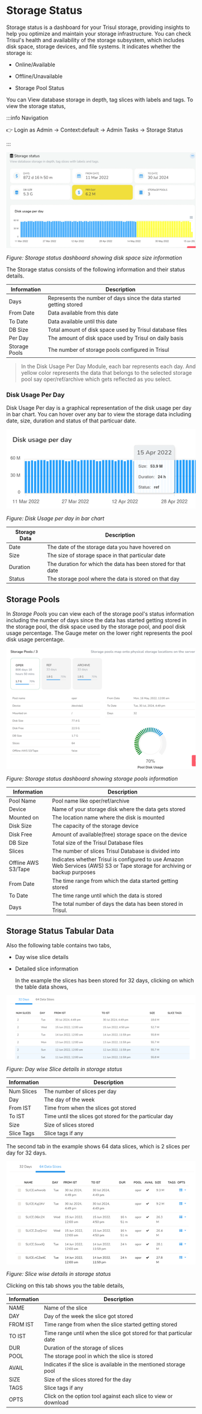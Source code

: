 

# Storage Status

Storage status is a dashboard for your Trisul storage, providing insights to help you optimize and maintain your storage infrastructure. You can check Trisul's health and availability of the storage subsystem, which includes disk space, storage devices, and file systems. It indicates whether the storage is:

- Online/Available

- Offline/Unavailable

- Storage Pool Status

You can View database storage in depth, tag slices with labels and tags. To view the storage status,

:::info Navigation

:point_right: Login as Admin &rarr; Context:default &rarr; Admin Tasks &rarr; Storage Status

:::

![](images/storagestatus1.png)

*Figure: Storage status dashboard showing disk space size information*

The Storage status consists of the following information and their status details.

| Information   | Description                                                         |
| ------------- | ------------------------------------------------------------------- |
| Days          | Represents the number of days since the data started getting stored |
| From Date     | Data available from this date                                       |
| To Date       | Data available until this date                                      |
| DB Size       | Total amount of disk space used by Trisul database files            |
| Per Day       | The amount of disk space used by Trisul on daily basis              |
| Storage Pools | The number of storage pools configured in Trisul                    |

> In the Disk Usage Per Day Module, each bar represents each day. And yellow color represents the data that belongs to the selected storage pool say oper/ref/archive which gets reflected as you select.

### Disk Usage Per Day

Disk Usage Per day is a graphical representation of the disk usage per day in bar chart. You can hover over any bar to view the storage data including date, size, duration and status of that particuar date.

![](images/diskusageperday.png)

*Figure: Disk Usage per day in bar chart*

| Storage Data | Description                                                   |
| ------------ | ------------------------------------------------------------- |
| Date         | The date of the storage data you have hovered on              |
| Size         | The size of storage space in that particular date             |
| Duration     | The duration for which the data has been stored for that date |
| Status       | The storage pool where the data is stored on that day         |

## Storage Pools

In *Storage Pools* you can view each of the storage pool's status information including the number of days since the data has started getting stored in the storage pool, the disk space used by the storage pool, and pool disk usage percentage. The Gauge meter on the lower right represents the pool disk usage percentage.

![](images/storagestatus2.png)

*Figure: Storage status dashboard showing storage pools information*

| Information         | Description                                                                         |
| ------------------- | ----------------------------------------------------------------------------------- |
| Pool Name           | Pool name like oper/ref/archive                                                     |
| Device              | Name of your storage disk where the data gets stored                                |
| Mounted on          | The location name where the disk is mounted                                         |
| Disk Size           | The capacity of the storage device                                                  |
| Disk Free           | Amount of available(free) storage space on the device                               |
| DB Size             | Total size of the Trisul Database files                                             |
| Slices              | The number of slices Trisul Database is divided into                                |
| Offline AWS S3/Tape | Indicates whether Trisul is configured to use Amazon Web Services (AWS) S3 or Tape storage for archiving or backup purposes                                                                            |
| From Date           | The time range from which the data started getting stored                           |
| To Date             | The time range until which the data is stored                                       |
| Days                | The total number of days the data has been stored in Trisul.                        |

## Storage Status Tabular Data

Also the following table contains two tabs,

- Day wise slice details

- Detailed slice information
  
  In the example the slices has been stored for 32 days, clicking on which the table data shows,

![](images/storagestatus3.png)

*Figure: Day wise Slice details in storage status*

| Information | Description                                             |
| ----------- | ------------------------------------------------------- |
| Num Slices  | The number of slices per day                            |
| Day         | The day of the week                                     |
| From IST    | Time from when the slices got stored                    |
| To IST      | Time until the slices got stored for the particular day |
| Size        | Size of slices stored                                   |
| Slice Tags  | Slice tags if any                                       |

The second tab in the example shows 64 data slices, which is 2 slices per day for 32 days.

![](images/storagestatus4.png)

*Figure: Slice wise details in storage status*

Clicking on this tab shows you the table details,

| Information | Description                                                         |
| ----------- | ------------------------------------------------------------------- |
| NAME        | Name of the slice                                                   |
| DAY         | Day of the week the slice got stored                                |
| FROM IST    | Time range from when the slice started getting stored               |
| TO IST      | Time range until when the slice got stored for that particular date |
| DUR         | Duration of the storage of slices                                   |
| POOL        | The storage pool in which the slice is stored                       |
| AVAIL       | Indicates if the slice is available in the mentioned storage pool   |
| SIZE        | Size of the slices stored for the day                               |
| TAGS        | Slice tags if any                                                   |
| OPTS        | Click on the option tool against each slice to view or download     |
